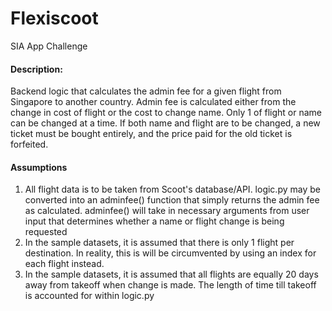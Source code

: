 # Flexiscoot
SIA App Challenge

#### Description:
Backend logic that calculates the admin fee for a given flight from Singapore to another country. Admin fee is calculated either from the change in cost of flight or the cost to change name. Only 1 of flight or name can be changed at a time. If both name and flight are to be changed, a new ticket must be bought entirely, and the price paid for the old ticket is forfeited.

#### Assumptions
1. All flight data is to be taken from Scoot's database/API. logic.py may be converted into an adminfee() function that simply returns the admin fee as calculated. adminfee() will take in necessary arguments from user input that determines whether a name or flight change is being requested
2. In the sample datasets, it is assumed that there is only 1 flight per destination. In reality, this is will be circumvented by using an index for each flight instead. 
3. In the sample datasets, it is assumed that all flights are equally 20 days away from takeoff when change is made. The length of time till takeoff is accounted for within logic.py
